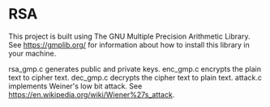 # RSA
This project is built using The GNU Multiple Precision Arithmetic Library. 
See https://gmplib.org/ for information about how to install this library in your machine. 

rsa_gmp.c generates public and private keys. 
enc_gmp.c encrypts the plain text to cipher text. 
dec_gmp.c decrypts the cipher text to plain text. 
attack.c implements Weiner's low bit attack. See https://en.wikipedia.org/wiki/Wiener%27s_attack. 
